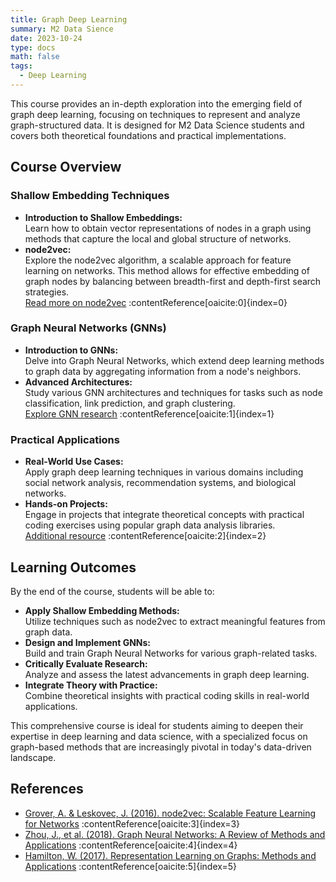 ```yaml
---
title: Graph Deep Learning
summary: M2 Data Sience
date: 2023-10-24
type: docs
math: false
tags:
  - Deep Learning
---
```

This course provides an in-depth exploration into the emerging field of graph deep learning, focusing on techniques to represent and analyze graph-structured data. It is designed for M2 Data Science students and covers both theoretical foundations and practical implementations.

## Course Overview

### Shallow Embedding Techniques
- **Introduction to Shallow Embeddings:**  
  Learn how to obtain vector representations of nodes in a graph using methods that capture the local and global structure of networks.
- **node2vec:**  
  Explore the node2vec algorithm, a scalable approach for feature learning on networks. This method allows for effective embedding of graph nodes by balancing between breadth-first and depth-first search strategies.  
  [Read more on node2vec](https://cs.stanford.edu/~jure/pubs/node2vec-kdd16.pdf) :contentReference[oaicite:0]{index=0}

### Graph Neural Networks (GNNs)
- **Introduction to GNNs:**  
  Delve into Graph Neural Networks, which extend deep learning methods to graph data by aggregating information from a node's neighbors.
- **Advanced Architectures:**  
  Study various GNN architectures and techniques for tasks such as node classification, link prediction, and graph clustering.  
  [Explore GNN research](https://arxiv.org/abs/1812.08434) :contentReference[oaicite:1]{index=1}

### Practical Applications
- **Real-World Use Cases:**  
  Apply graph deep learning techniques in various domains including social network analysis, recommendation systems, and biological networks.
- **Hands-on Projects:**  
  Engage in projects that integrate theoretical concepts with practical coding exercises using popular graph data analysis libraries.  
  [Additional resource](https://www.cs.mcgill.ca/~wlh/grl.html) :contentReference[oaicite:2]{index=2}

## Learning Outcomes

By the end of the course, students will be able to:
- **Apply Shallow Embedding Methods:**  
  Utilize techniques such as node2vec to extract meaningful features from graph data.
- **Design and Implement GNNs:**  
  Build and train Graph Neural Networks for various graph-related tasks.
- **Critically Evaluate Research:**  
  Analyze and assess the latest advancements in graph deep learning.
- **Integrate Theory with Practice:**  
  Combine theoretical insights with practical coding skills in real-world applications.

This comprehensive course is ideal for students aiming to deepen their expertise in deep learning and data science, with a specialized focus on graph-based methods that are increasingly pivotal in today's data-driven landscape.

## References

- [Grover, A. & Leskovec, J. (2016). node2vec: Scalable Feature Learning for Networks](https://cs.stanford.edu/~jure/pubs/node2vec-kdd16.pdf) :contentReference[oaicite:3]{index=3}
- [Zhou, J., et al. (2018). Graph Neural Networks: A Review of Methods and Applications](https://arxiv.org/abs/1812.08434) :contentReference[oaicite:4]{index=4}
- [Hamilton, W. (2017). Representation Learning on Graphs: Methods and Applications](https://www.cs.mcgill.ca/~wlh/grl.html) :contentReference[oaicite:5]{index=5}